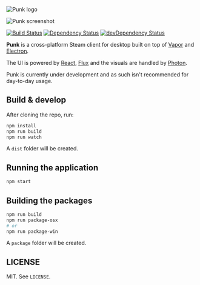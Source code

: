 ![Punk logo](https://cloud.githubusercontent.com/assets/2640934/11823554/dde8a120-a374-11e5-8c81-7a91481d5243.png)

![Punk screenshot](https://cloud.githubusercontent.com/assets/2640934/12659057/fc11ad1c-c60c-11e5-841b-8d34e729b8e4.png)

[![Build Status](https://travis-ci.org/scholtzm/punk.svg?branch=master)](https://travis-ci.org/scholtzm/punk)
[![Dependency Status](https://david-dm.org/scholtzm/punk.svg)](https://david-dm.org/scholtzm/punk)
[![devDependency Status](https://david-dm.org/scholtzm/punk/dev-status.svg)](https://david-dm.org/scholtzm/punk#info=devDependencies)

**Punk** is a cross-platform Steam client for desktop built on top of [Vapor](https://github.com/scholtzm/vapor) and [Electron](http://electron.atom.io/).

The UI is powered by [React](https://facebook.github.io/react/), [Flux](https://facebook.github.io/flux/) and the visuals are handled by [Photon](http://photonkit.com/).

Punk is currently under development and as such isn't recommended for day-to-day usage.

## Build & develop

After cloning the repo, run:

```sh
npm install
npm run build
npm run watch
```

A `dist` folder will be created.

## Running the application

```sh
npm start
```

## Building the packages

```sh
npm run build
npm run package-osx
# or
npm run package-win
```

A `package` folder will be created.

## LICENSE

MIT. See `LICENSE`.
